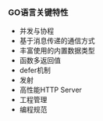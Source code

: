 ### GO语言关键特性

- 并发与协程
- 基于消息传递的通信方式
- 丰富使用的内置数据类型
- 函数多返回值
- defer机制
- 发射
- 高性能HTTP Server
- 工程管理
- 编程规范
